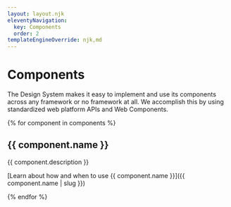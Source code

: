 ```yaml
---
layout: layout.njk
eleventyNavigation:
  key: Components
  order: 2
templateEngineOverride: njk,md
---
```


# Components

The Design System makes it easy to implement and use its components across any framework or no framework at all. We accomplish this by using standardized web platform APIs and Web Components.

{% for component in components %}

## {{ component.name }}

{{ component.description }}

[Learn about how and when to use <span class="visually-hidden">{{ component.name }}</span>]({{ component.name | slug }})

{% endfor %}
